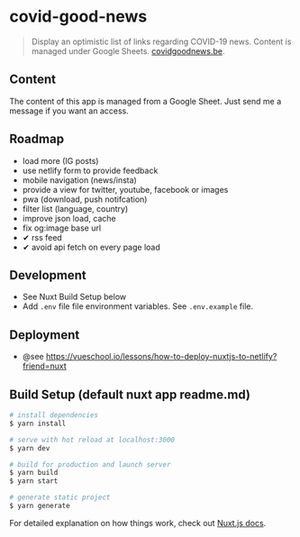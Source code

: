 # covid-good-news

> Display an optimistic list of links regarding COVID-19 news. Content is managed under Google Sheets. [covidgoodnews.be](https://covidgoodnews.be).

## Content

The content of this app is managed from a Google Sheet. Just send me a message if you want an access.

## Roadmap

- load more (IG posts)
- use netlify form to provide feedback
- mobile navigation (news/insta)
- provide a view for twitter, youtube, facebook or images
- pwa (download, push notifcation)
- filter list (language, country)
- improve json load, cache
- fix og:image base url
- ✔ rss feed
- ✔ avoid api fetch on every page load

## Development

- See Nuxt Build Setup below
- Add `.env` file file environment variables. See `.env.example` file.

## Deployment

- @see https://vueschool.io/lessons/how-to-deploy-nuxtjs-to-netlify?friend=nuxt

## Build Setup (default nuxt app readme.md)

``` bash
# install dependencies
$ yarn install

# serve with hot reload at localhost:3000
$ yarn dev

# build for production and launch server
$ yarn build
$ yarn start

# generate static project
$ yarn generate
```

For detailed explanation on how things work, check out [Nuxt.js docs](https://nuxtjs.org).
